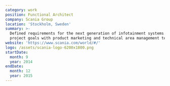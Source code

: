 ```yaml
---
category: work
position: Functional Architect
company: Scania Group
location: 'Stockholm, Sweden'
summary: >-
  Defined requirements for the next generation of infotainment systems. Defined
  project goals with product marketing and technical area management teams.
website: 'https://www.scania.com/world/#/'
logo: /assets/scania-logo-6200x1800.png
startDate:
  month: 9
  year: 2014
endDate:
  month: 12
  year: 2015
---
```


